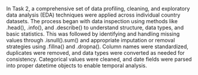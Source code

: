 In Task 2, a comprehensive set of data profiling, cleaning, and exploratory data analysis (EDA) techniques were applied across individual country datasets. The process began with data inspection using methods like .head(), .info(), and .describe() to understand structure, data types, and basic statistics. This was followed by identifying and handling missing values through .isnull().sum() and appropriate imputation or removal strategies using .fillna() and .dropna(). Column names were standardized, duplicates were removed, and data types were converted as needed for consistency. Categorical values were cleaned, and date fields were parsed into proper datetime objects to enable temporal analysis.
